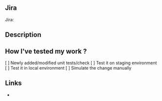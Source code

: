 ## Jira
Jira: <!-- ex. DOPS-12345 -->

## Description
<!--- Describe your changes in detail and, if needed, add note to reviewer -->


## How I've tested my work ?

[ ] Newly added/modified unit tests/check
[ ] Test it on staging environment
[ ] Test it in local environment
[ ] Simulate the change manually
<!-- You can add explications, test results and/or screenshots. -->

## Links
<!-- Links to documentation or referrer to another pull request. -->
- 

<!-- Please do not force push to your PR's branch after you have created your PR, as doing so forces us to review the whole PR again. This makes it harder for us to review your work because we don't know what has changed. -->

